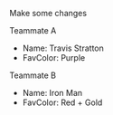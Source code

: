Make some changes

Teammate A

- Name:  Travis Stratton
- FavColor: Purple

Teammate B

- Name:  Iron Man
- FavColor: Red + Gold

